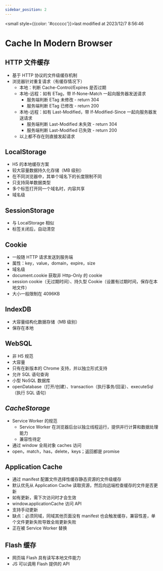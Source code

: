 ```yaml
---
sidebar_position: 2
---
```

    
<small style={{color: '#cccccc'}}>last modified at 2023/12/7 8:56:46</small>
# Cache In Modern Browser

## **HTTP 文件缓存**

- 基于 HTTP 协议的文件级缓存机制
- 浏览器针对重复请求（有缓存情况下）
  - 本地：判断 Cache-Control/Expires 是否过期
  - 本地-远程：如有 ETag，带 If-None-Match 一起向服务器发送请求
    - 服务端判断 ETag 未修改 - return 304
    - 服务端判断 ETag 已修改 - return 200
  - 本地-远程：如有 Last-Modified，带 If-Modified-Since 一起向服务器发送请求
    - 服务端判断 Last-Modified 未失效 - return 304
    - 服务端判断 Last-Modified 已失效 - return 200
  - 以上都不存在则直接发起请求

## **LocalStorage**

- H5 的本地缓存方案
- 较大容量数据持久化存储（MB 级别）
- 在不同浏览器中，其单个域名下的长度限制不同
- 只支持简单数据类型
- 多个标签打开同一个域名时，内容共享
- 域名级

## **SessionStorage**

- 与 LocalStorage 相似
- 标签关闭后，自动清空

## **Cookie**

- 一般随 HTTP 请求发送到服务端
- 属性：key，value，domain，expire，size
- 域名级
- document.cookie 获取非 Http-Only 的 cookie
- session cookie（无过期时间）、持久型 Cookie（设置有过期时间，保存在本地文件）
- 大小一般限制在 4096KB

## IndexDB

- 大容量结构化数据存储（MB 级别）
- 保存在本地

## WebSQL

- 非 H5 规范
- 大容量
- 只有在新版本的 Chrome 支持，并以独立形式支持
- 允许 SQL 语句查询
- 小型 NoSQL 数据库
- openDatabase（打开/创建）、transaction（执行事务/回滚）、executeSql（执行 SQL 语句）

## *CacheStorage*

- Service Worker 的规范
  - Service Worker 在浏览器后台以独立线程运行，提供并行计算和数据处理能力
  - 兼容性待定
- 通过 window 全局对象 caches 访问
- open，match，has，delete，keys；返回都是 promise

## Application Cache

- 通过 manifest 配置文件选择性缓存静态资源的文件级缓存
- 默认优先从 Application Cache 读取资源，然后向远端检查缓存的文件是否更新
- 如有更新，需下次访问时才会生效
- window.applicationCache 访问 API
- 支持手动更新
- 缺点：必须同域，同域其他页面没有 manifest 也会触发缓存，兼容性差，单个文件更新失败导致全局更新失败
- 正在被 Service Worker 替换

## Flash 缓存

- 网页端 Flash 具有读写本地文件能力
- JS 可以调用 Flash 提供的 API

      